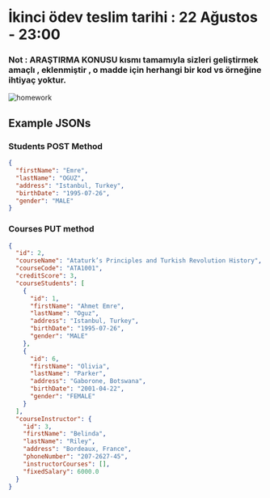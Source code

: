# İkinci ödev teslim tarihi : 22 Ağustos - 23:00

### Not : ARAŞTIRMA KONUSU kısmı tamamıyla sizleri geliştirmek amaçlı , eklenmiştir , o madde için herhangi bir kod vs örneğine ihtiyaç yoktur.

![homework](https://user-images.githubusercontent.com/45206582/129493929-01f3b3a7-793f-4057-959a-ac5fb05ad8a8.png)

## Example JSONs

### Students POST Method

```json
{
  "firstName": "Emre",
  "lastName": "OGUZ",
  "address": "Istanbul, Turkey",
  "birthDate": "1995-07-26",
  "gender": "MALE"
}
```

### Courses PUT method

```json
{
  "id": 2,
  "courseName": "Ataturk’s Principles and Turkish Revolution History",
  "courseCode": "ATA1001",
  "creditScore": 3,
  "courseStudents": [
    {
      "id": 1,
      "firstName": "Ahmet Emre",
      "lastName": "Oguz",
      "address": "Istanbul, Turkey",
      "birthDate": "1995-07-26",
      "gender": "MALE"
    },
    {
      "id": 6,
      "firstName": "Olivia",
      "lastName": "Parker",
      "address": "Gaborone, Botswana",
      "birthDate": "2001-04-22",
      "gender": "FEMALE"
    }
  ],
  "courseInstructor": {
    "id": 3,
    "firstName": "Belinda",
    "lastName": "Riley",
    "address": "Bordeaux, France",
    "phoneNumber": "207-2627-45",
    "instructorCourses": [],
    "fixedSalary": 6000.0
  }
}
```